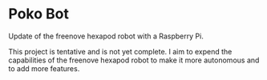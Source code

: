 # Poko Bot

Update of the freenove hexapod robot with a Raspberry Pi.

This project is tentative and is not yet complete. I aim to expend the capabilities of the freenove hexapod robot to make it more autonomous and to add more features.